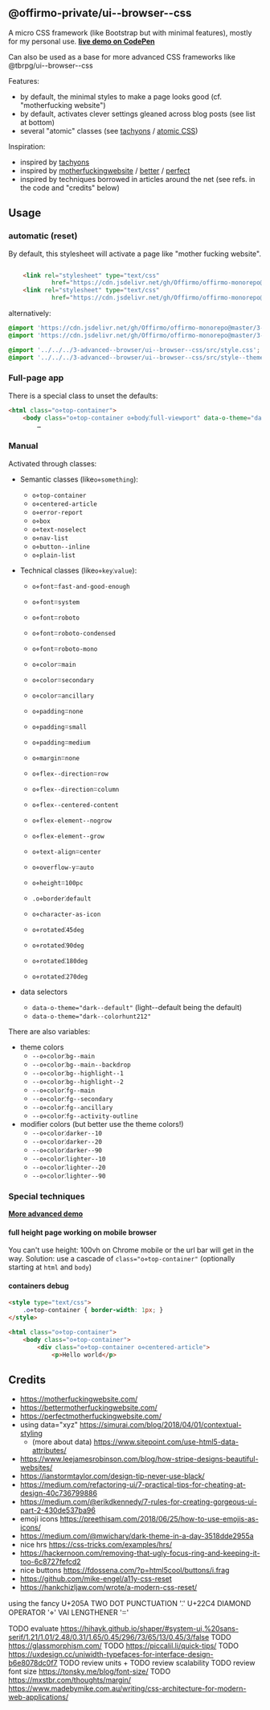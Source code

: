 ## @offirmo-private/ui--browser--css

A micro CSS framework (like Bootstrap but with minimal features), mostly for my personal use.
**[live demo on CodePen](https://codepen.io/Offirmo/pen/qYYWVy)**

Can also be used as a base for more advanced CSS frameworks like @tbrpg/ui--browser--css


Features:
- by default, the minimal styles to make a page looks good (cf. "motherfucking website")
- by default, activates clever settings gleaned across blog posts (see list at bottom)
- several "atomic" classes (see [tachyons](https://tachyons.io/) / [atomic CSS](https://acss.io/))

Inspiration:
* inspired by [tachyons](https://tachyons.io/)
* inspired by [motherfuckingwebsite](https://motherfuckingwebsite.com/) / [better](https://bettermotherfuckingwebsite.com/) / [perfect](https://perfectmotherfuckingwebsite.com/)
* inspired by techniques borrowed in articles around the net (see refs. in the code and "credits" below)


## Usage

### automatic (reset)
By default, this stylesheet will activate a page like "mother fucking website".
```html

	<link rel="stylesheet" type="text/css"
			href="https://cdn.jsdelivr.net/gh/Offirmo/offirmo-monorepo@master/3-advanced--browser/ui--browser--css/dist/offirmo-reset%2Butils.css"/>
	<link rel="stylesheet" type="text/css"
			href="https://cdn.jsdelivr.net/gh/Offirmo/offirmo-monorepo@master/3-advanced--browser/ui--browser--css/src/style--theme--dark--colorhunt212.css"/>
```
alternatively:
```css
@import 'https://cdn.jsdelivr.net/gh/Offirmo/offirmo-monorepo@master/3-advanced--browser/ui--browser--css/dist/offirmo-reset%2Butils.css';
@import 'https://cdn.jsdelivr.net/gh/Offirmo/offirmo-monorepo@master/3-advanced--browser/ui--browser--css/src/style--theme--dark--colorhunt212.css';

@import '../../../3-advanced--browser/ui--browser--css/src/style.css';
@import '../../../3-advanced--browser/ui--browser--css/src/style--theme--dark--colorhunt212.css';

```

### Full-page app
There is a special class to unset the defaults:
```html
<html class="o⋄top-container">
	<body class="o⋄top-container o⋄body⁚full-viewport" data-o-theme="dark--default">
		…
```

### Manual
Activated through classes:

* Semantic classes (like`o⋄something`):
  * `o⋄top-container`
  * `o⋄centered-article`
  * `o⋄error-report`
  * `o⋄box`
  * `o⋄text-noselect`
  * `o⋄nav-list`
  * `o⋄button--inline`
  * `o⋄plain-list`

* Technical classes (like`o⋄key⁚value`):
  * `o⋄fontꘌfast-and-good-enough`
  * `o⋄fontꘌsystem`
  * `o⋄fontꘌroboto`
  * `o⋄fontꘌroboto-condensed`
  * `o⋄fontꘌroboto-mono`

  * `o⋄colorꘌmain`
  * `o⋄colorꘌsecondary`
  * `o⋄colorꘌancillary`

  * `o⋄paddingꘌnone`
  * `o⋄paddingꘌsmall`
  * `o⋄paddingꘌmedium`
  * `o⋄marginꘌnone`

  * `o⋄flex--directionꘌrow`
  * `o⋄flex--directionꘌcolumn`
  * `o⋄flex--centered-content`
  * `o⋄flex-element--nogrow`
  * `o⋄flex-element--grow`

  * `o⋄text-alignꘌcenter`
  * `o⋄overflow-yꘌauto`
  * `o⋄heightꘌ100pc`

  * `.o⋄border⁚default`

  * `o⋄character-as-icon`
  * `o⋄rotated⁚45deg`
  * `o⋄rotated⁚90deg`
  * `o⋄rotated⁚180deg`
  * `o⋄rotated⁚270deg`

* data selectors
  * `data-o-theme="dark--default"` (light--default being the default)
  * `data-o-theme="dark--colorhunt212"`

There are also variables:
* theme colors
  * `--o⋄color⁚bg--main`
  * `--o⋄color⁚bg--main--backdrop`
  * `--o⋄color⁚bg--highlight--1`
  * `--o⋄color⁚bg--highlight--2`
  * `--o⋄color⁚fg--main`
  * `--o⋄color⁚fg--secondary`
  * `--o⋄color⁚fg--ancillary`
  * `--o⋄color⁚fg--activity-outline`
* modifier colors (but better use the theme colors!)
  * `--o⋄color⁚darker--10`
  * `--o⋄color⁚darker--20`
  * `--o⋄color⁚darker--90`
  * `--o⋄color⁚lighter--10`
  * `--o⋄color⁚lighter--20`
  * `--o⋄color⁚lighter--90`



### Special techniques

**[More advanced demo](https://codepen.io/Offirmo/pen/zjavzJ)**

#### full height page working on mobile browser
You can't use height: 100vh on Chrome mobile or the url bar will get in the way.
Solution: use a cascade of `class="o⋄top-container"` (optionally starting at `html` and `body`)

#### containers debug
```html
<style type="text/css">
	.o⋄top-container { border-width: 1px; }
</style>

<html class="o⋄top-container">
	<body class="o⋄top-container">
		<div class="o⋄top-container o⋄centered-article">
			<p>Hello world</p>
```


## Credits
* https://motherfuckingwebsite.com/
* https://bettermotherfuckingwebsite.com/
* https://perfectmotherfuckingwebsite.com/
* using data="xyz" https://simurai.com/blog/2018/04/01/contextual-styling
  * (more about data) https://www.sitepoint.com/use-html5-data-attributes/
* https://www.leejamesrobinson.com/blog/how-stripe-designs-beautiful-websites/
* https://ianstormtaylor.com/design-tip-never-use-black/
* https://medium.com/refactoring-ui/7-practical-tips-for-cheating-at-design-40c736799886
* https://medium.com/@erikdkennedy/7-rules-for-creating-gorgeous-ui-part-2-430de537ba96
* emoji icons https://preethisam.com/2018/06/25/how-to-use-emojis-as-icons/
* https://medium.com/@mwichary/dark-theme-in-a-day-3518dde2955a
* nice hrs https://css-tricks.com/examples/hrs/
* https://hackernoon.com/removing-that-ugly-focus-ring-and-keeping-it-too-6c8727fefcd2
* nice buttons https://fdossena.com/?p=html5cool/buttons/i.frag
* https://github.com/mike-engel/a11y-css-reset
* https://hankchizljaw.com/wrote/a-modern-css-reset/


using the fancy
U+205A TWO DOT PUNCTUATION '⁚'
U+22C4 DIAMOND OPERATOR '⋄'
VAI LENGTHENER 'ꘌ'

TODO evaluate https://hihayk.github.io/shaper/#system-ui,%20sans-serif/1.21/1.01/2.48/0.31/1.65/0.45/296/73/65/13/0.45/3/false
TODO https://glassmorphism.com/
TODO https://piccalil.li/quick-tips/
TODO https://uxdesign.cc/uniwidth-typefaces-for-interface-design-b6e8078dc0f7
TODO review units +
TODO review scalability
TODO review font size https://tonsky.me/blog/font-size/
TODO https://mxstbr.com/thoughts/margin/ https://www.madebymike.com.au/writing/css-architecture-for-modern-web-applications/
